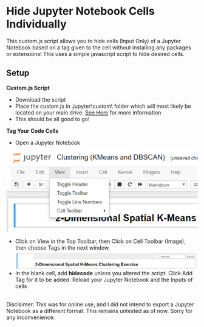 # Hide Jupyter Notebook Cells Individually 


This custom.js script allows you to hide cells (Input Only) of a Jupyter Notebook based on a tag given to the cell without installing any packages or extensions! This uses a simple javascript script to hide desired cells. 


## Setup 

**Custom.js Script**
* Download the script
* Place the custom.js in \.jupyter\custom\ folder which will most likely be located on your main drive. [See Here](https://jupyter-notebook.readthedocs.io/en/stable/examples/Notebook/JavaScript%20Notebook%20Extensions.html#custom.js) for more information
* This should be all good to go!

**Tag Your Code Cells** 
* Open a Jupyter Notebook

![Celltoolbar](view.png)
* Click on View in the Top Toolbar, then Click on Cell Toolbar (Image), then choose Tags in the next window.
![Tags](tag.png)
* In the blank cell, add **hidecode** unless you altered the script. Click Add Tag for it to be added.
Reload your Jupyter Notebook and the Inputs of cells 

<br>
Disclaimer: This was for online use, and I did not intend to export a Jupyter Notebook as a different format. This remains untested as of now. Sorry for any inconvenience. 
